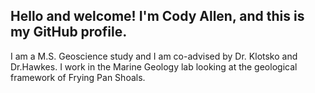 ## Hello and welcome! I'm Cody Allen, and this is my GitHub profile.

I am a M.S. Geoscience study and I am co-advised by Dr. Klotsko and Dr.Hawkes. I work in the Marine Geology lab looking at the geological framework of Frying Pan Shoals.
